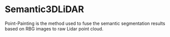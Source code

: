 # Semantic3DLiDAR
Point-Painting is the method used to fuse the semantic segmentation results based on RBG images to raw Lidar point cloud.
